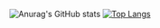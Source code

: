 ![Anurag's GitHub stats](https://github-readme-stats.vercel.app/api?username=GabrielPicanco&show_icons=true&theme=maroongold)
[![Top Langs](https://github-readme-stats.vercel.app/api/top-langs/?username=GabrielPicanco&layout=donut&theme=maroongold)](https://github.com/GabrielPicanco/github-readme-stats)
